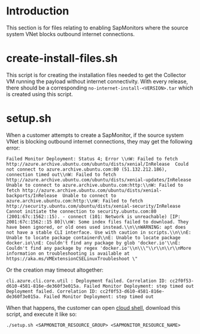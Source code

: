 # Introduction
This section is for files relating to enabling SapMonitors where the source system VNet blocks outbound internet connections.

# create-install-files.sh
This script is for creating the installation files needed to get the Collector VM running the payload without internet connectivity.
With every release, there should be a corresponding `no-internet-install-<VERSION>.tar` which is created using this script.

# setup.sh
When a customer attempts to create a SapMonitor, if the source system VNet is blocking outbound internet connections, they may get the following error:
```
Failed Monitor Deployment: Status 4; Error \\nW: Failed to fetch http://azure.archive.ubuntu.com/ubuntu/dists/xenial/InRelease  Could not connect to azure.archive.ubuntu.com:80 (51.132.212.186), connection timed out\\nW: Failed to fetch http://azure.archive.ubuntu.com/ubuntu/dists/xenial-updates/InRelease  Unable to connect to azure.archive.ubuntu.com:http:\\nW: Failed to fetch http://azure.archive.ubuntu.com/ubuntu/dists/xenial-backports/InRelease  Unable to connect to azure.archive.ubuntu.com:http:\\nW: Failed to fetch http://security.ubuntu.com/ubuntu/dists/xenial-security/InRelease  Cannot initiate the connection to security.ubuntu.com:80 (2001:67c:1562::15). - connect (101: Network is unreachable) [IP: 2001:67c:1562::15 80]\\nW: Some index files failed to download. They have been ignored, or old ones used instead.\\n\\nWARNING: apt does not have a stable CLI interface. Use with caution in scripts.\\n\\nE: Unable to locate package containerd\\nE: Unable to locate package docker.io\\nE: Couldn't find any package by glob 'docker.io'\\nE: Couldn't find any package by regex 'docker.io'\\n\\\"\\r\\n\\r\\nMore information on troubleshooting is available at https://aka.ms/VMExtensionCSELinuxTroubleshoot \"
```
Or the creation may timeout altogether:
```
cli.azure.cli.core.util : Deployment failed. Correlation ID: cc2f0f53-d610-4581-816e-de360f3e015a. Failed Monitor Deployment: step timed out
Deployment failed. Correlation ID: cc2f0f53-d610-4581-816e-de360f3e015a. Failed Monitor Deployment: step timed out
```
When that happens, the customer can open [cloud shell](https://docs.microsoft.com/en-us/azure/cloud-shell/overview), download this script, and execute it like so:
```
./setup.sh <SAPMONITOR_RESOURCE_GROUP> <SAPMONITOR_RESOURCE_NAME>
```
